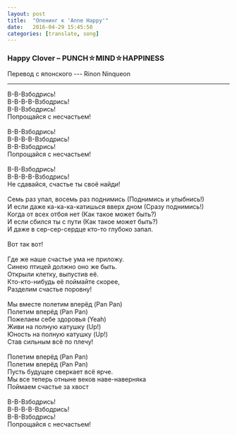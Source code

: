 ```yaml
---
layout: post
title:  "Опенинг к 'Anne Happy'"
date:   2016-04-29 15:45:50
categories: [translate, song]
---
```


<div class="modal fade" id="myModal" tabindex="-1" role="dialog" aria-labelledby="myModalLabel" aria-hidden="true">
      <div class="modal-dialog">
        <div class="modal-content">
		<center>
          <div class="modal-body">               
          </div>
		</center>
        </div><!-- /.modal-content -->
      </div><!-- /.modal-dialog -->
    </div><!-- /.modal -->

<div class="thumbnails">
</div>

### Happy Clover &ndash; PUNCH☆MIND☆HAPPINESS

Перевод с японского --- Rinon Ninqueon<br>
<hr>
В-В-Взбодрись!<br>
В-В-В-В-Взбодрись!<br>
В-В-Взбодрись!<br>
Попрощайся с несчастьем!<br>
<br>
В-В-Взбодрись!<br>
В-В-В-В-Взбодрись!<br>
В-В-Взбодрись!<br>
Попрощайся с несчастьем!<br>
<br>
В-В-Взбодрись!<br>
В-В-В-В-Взбодрись!<br>
Не сдавайся, счастье ты своё найди!<br>
<br>
Семь раз упал, восемь раз поднимись (Поднимись и улыбнись!)<br>
И если даже ка-ка-ка-катишься вверх дном (Сразу поднимись!)<br>
Когда от всех отбоя нет (Как такое может быть?)<br>
И если сбился ты с пути (Как такое может быть?)<br>
И даже в сер-сер-сердце кто-то глубоко запал.<br>
<br>
Вот так вот!<br>
<br>
Где же наше счастье ума не приложу.<br>
Синею птицей должно оно же быть.<br>
Открыли клетку, выпустив её.<br>
Кто-кто-нибудь её поймайте скорее,<br>
Разделим счастье поровну!<br>
<br>
Мы вместе полетим вперёд (Pan Pan)<br>
Полетим вперёд (Pan Pan)<br>
Пожелаем себе здоровья (Yeah)<br>
Живи на полную катушку (Up!)<br>
Юность на полную катушку (Up!)<br>
Став сильным всё по плечу!<br>
<br>
Полетим вперёд (Pan Pan)<br>
Полетим вперёд (Pan Pan)<br>
Пусть будущее сверкает всё ярче.<br>
Мы все теперь отныне веков наве-наверняка<br>
Поймаем счастье за хвост<br>
<br>
В-В-Взбодрись!<br>
В-В-В-В-Взбодрись!<br>
В-В-Взбодрись!<br>
Попрощайся с несчастьем!<br>
<br><br><br><br><br>